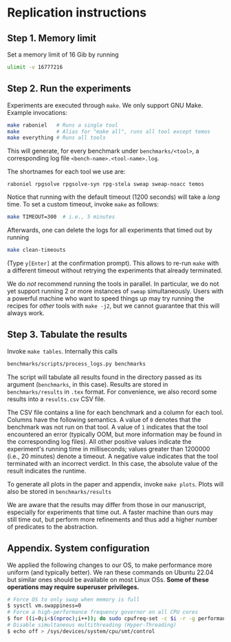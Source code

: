 # Replication instructions

## Step 1. Memory limit

Set a memory limit of 16 Gib by running

```sh
ulimit -v 16777216
```

## Step 2. Run the experiments

Experiments are executed through `make`. We only support GNU Make. 
Example invocations:

```sh
make raboniel   # Runs a single tool
make            # Alias for "make all", runs all tool except temos
make everything # Runs all tools
```

This will generate, for every benchmark under `benchmarks/<tool>`,
a corresponding log file `<bench-name>.<tool-name>.log`.

The shortnames for each tool we use are:
```
raboniel rpgsolve rpgsolve-syn rpg-stela sweap sweap-noacc temos
```

Notice that running with the default timeout (1200 seconds) will take
a _long_ time. To set a custom timeout, invoke `make` as follows:

```sh
make TIMEOUT=300  # i.e., 5 minutes
```

Afterwards, one can delete the logs for all experiments that timed out by
running

```sh
make clean-timeouts
```

(Type `y[Enter]` at the confirmation prompt). This allows to re-run
`make` with a different timeout without retrying the experiments that
already terminated.

We do *not* recommend running the tools in parallel. In particular, we do not
yet support running 2 or more instances of `sweap` simultaneously.
Users with a powerful machine who want to speed things up may try running the
recipes for *other* tools with `make -j2`, but we cannot guarantee that this
will always work.

## Step 3. Tabulate the results

Invoke `make tables`.  Internally this calls 

```sh
benchmarks/scripts/process_logs.py benchmarks
```

The script will tabulate all results found in the directory passed as its
argument (`benchmarks`, in this case). Results are stored in
`benchmarks/results` in `.tex` format. For convenience, we also record some
results into a `results.csv` CSV file.

The CSV file contains a line for each benchmark and a column for each tool.
Columns have the following semantics. A value of `0` denotes that the benchmark
was not run on that tool. A value of `1` indicates that the tool encountered an
error (typically OOM, but more information may be found in the corresponding log
files). All other positive values indicate the experiment's running time in
milliseconds; values greater than 1200000 (i.e., 20 minutes) denote a timeout.
A negative value indicates that the tool terminated with an incorrect verdict.
In this case, the absolute value of the result indicates the runtime.

To generate all plots in the paper and appendix, invoke `make plots`.
Plots will also be stored in `benchmarks/results`

We are aware that the results may differ from those in our manuscript,
especially for experiments that time out. A faster machine than ours may still
time out, but perform more refinements and thus add a higher number of
predicates to the abstraction.

## Appendix. System configuration

We applied the following changes to our OS, to make performance more uniform
(and typically better). We ran these commands on Ubuntu 22.04 but similar
ones should be available on most Linux OSs.
**Some of these operations may require superuser privileges.**

```bash
# Force OS to only swap when memory is full
$ sysctl vm.swappiness=0
# Force a high-performance frequency governor on all CPU cores
$ for ((i=0;i<$(nproc);i++)); do sudo cpufreq-set -c $i -r -g performance; done
# Disable simultaneous multithreading (Hyper-Threading)
$ echo off > /sys/devices/system/cpu/smt/control
```
